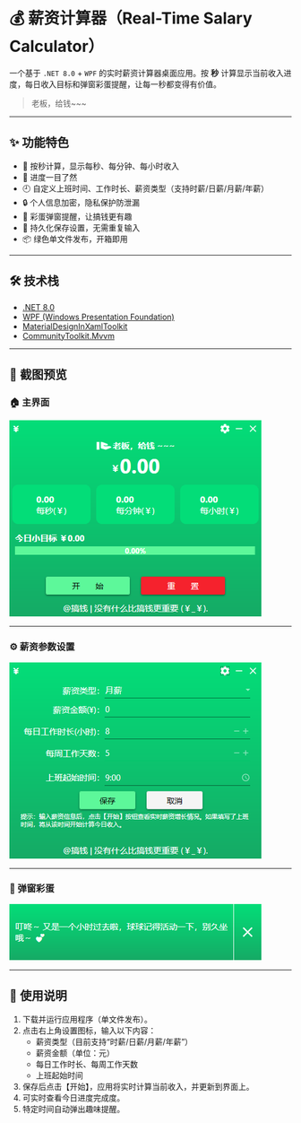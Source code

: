 # 💰 薪资计算器（Real-Time Salary Calculator）

一个基于 `.NET 8.0` + `WPF` 的实时薪资计算器桌面应用。按 **秒** 计算显示当前收入进度，每日收入目标和弹窗彩蛋提醒，让每一秒都变得有价值。

> 老板，给钱~~~

---

## ✨ 功能特色

- 💸 按秒计算，显示每秒、每分钟、每小时收入
- 🎯 进度一目了然
- 🕘 自定义上班时间、工作时长、薪资类型（支持时薪/日薪/月薪/年薪）
- 🔒 个人信息加密，隐私保护防泄漏
- 🌈 彩蛋弹窗提醒，让搞钱更有趣
- 💾 持久化保存设置，无需重复输入
- 📦 绿色单文件发布，开箱即用

---

## 🛠 技术栈

- [.NET 8.0](https://dotnet.microsoft.com/)
- [WPF (Windows Presentation Foundation)](https://learn.microsoft.com/en-us/dotnet/desktop/wpf/)
- [MaterialDesignInXamlToolkit](https://github.com/MaterialDesignInXAML/MaterialDesignInXamlToolkit)
- [CommunityToolkit.Mvvm](https://learn.microsoft.com/en-us/windows/communitytoolkit/mvvm/overview)

---

## 📸 截图预览

### 🏠 主界面
![主界面](./screenshots/home.png)

---

### ⚙️ 薪资参数设置
![参数设置](./screenshots/settings.png)

---

### 🎉 弹窗彩蛋
![彩蛋](./screenshots/egg.png)

---

## 🚀 使用说明

1. 下载并运行应用程序（单文件发布）。
2. 点击右上角设置图标，输入以下内容：
   - 薪资类型（目前支持“时薪/日薪/月薪/年薪”）
   - 薪资金额（单位：元）
   - 每日工作时长、每周工作天数
   - 上班起始时间
3. 保存后点击【开始】，应用将实时计算当前收入，并更新到界面上。
4. 可实时查看今日进度完成度。
5. 特定时间自动弹出趣味提醒。
